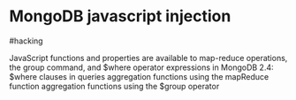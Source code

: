 # MongoDB javascript injection
#hacking

JavaScript functions and properties are available to map-reduce operations, the group command, and $where operator expressions in MongoDB 2.4:
$where clauses in queries
aggregation functions using the mapReduce function
aggregation functions using the $group operator
